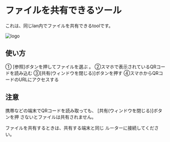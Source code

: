 # ファイルを共有できるツール

これは、同じlan内でファイルを共有できるtoolです。

![logo](https://raw.githubusercontent.com/rihitosan/file_kyouyuu/main/logo.png)

## 使い方

① [参照]ボタンを押してファイルを選ぶ 。
②スマホで表示されているQRコードを読み込む
③[共有(ウィンドウを閉じる)]ボタンを押す
④スマホからQRコードのURLにアクセスする

## 注意

携帯などの端末でQRコードを読み取っても、
[共有(ウィンドウを閉じる)]ボタンを押
さないとファイルは共有されません。

ファイルを共有するときは、共有する端末と同じ
ルーターに接続してください。
